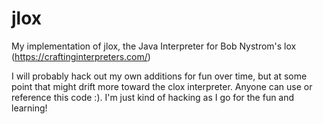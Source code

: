# jlox
My implementation of jlox, the Java Interpreter for Bob Nystrom's lox (https://craftinginterpreters.com/)

I will probably hack out my own additions for fun over time, but at some point that might drift more toward the clox interpreter.
Anyone can use or reference this code :). I'm just kind of hacking as I go for the fun and learning!
